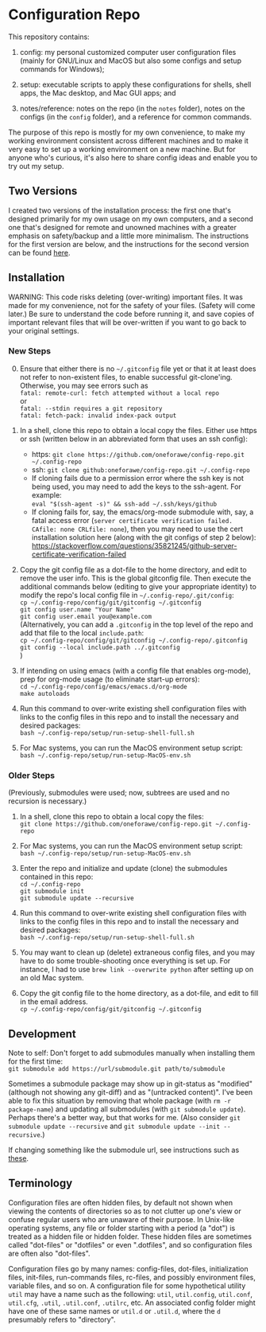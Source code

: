 # Configuration Repo

This repository contains:

1. config: my personal customized computer user configuration files (mainly for
GNU/Linux and MacOS but also some configs and setup commands for Windows);

2. setup: executable scripts to apply these configurations for shells, shell
apps, the Mac desktop, and Mac GUI apps; and

3. notes/reference: notes on the repo (in the `notes` folder), notes on the
configs (in the `config` folder), and a reference for common commands.

The purpose of this repo is mostly for my own convenience, to make my working
environment consistent across different machines and to make it very easy to set
up a working environment on a new machine.  But for anyone who's curious, it's
also here to share config ideas and enable you to try out my setup.

## Two Versions

I created two versions of the installation process: the first one that's
designed primarily for my own usage on my own computers, and a second one that's
designed for remote and unowned machines with a greater emphasis on
safety/backup and a little more minimalism.  The instructions for the first
version are below, and the instructions for the second version can be found
[here](https://github.com/oneforawe/config-repo/tree/main/setup/remote-machine-setup).

## Installation

WARNING: This code risks deleting (over-writing) important files. It was made
for my convenience, not for the safety of your files.  (Safety will come later.)
Be sure to understand the code before running it, and save copies of important
relevant files that will be over-written if you want to go back to your original
settings.

### New Steps

0. Ensure that either there is no `~/.gitconfig` file yet or that it at least
does not refer to non-existent files, to enable successful git-clone'ing.
Otherwise, you may see errors such as  
`fatal: remote-curl: fetch attempted without a local repo`  
or  
`fatal: --stdin requires a git repository`  
`fatal: fetch-pack: invalid index-pack output`

1. In a shell, clone this repo to obtain a local copy the files. Either use
https or ssh (written below in an abbreviated form that uses an ssh config):

   * https: `git clone https://github.com/oneforawe/config-repo.git ~/.config-repo`
   * ssh: `git clone github:oneforawe/config-repo.git ~/.config-repo`
   * If cloning fails due to a permission error where the ssh key is not being
   used, you may need to add the keys to the ssh-agent.  For example:  
   `eval "$(ssh-agent -s)" && ssh-add ~/.ssh/keys/github`
   * If cloning fails for, say, the emacs/org-mode submodule with, say, a fatal
   access error (`server certificate verification failed. CAfile: none CRLfile: none`),
   then you may need to use the cert installation solution here (along with the
   git configs of step 2 below):  
   <https://stackoverflow.com/questions/35821245/github-server-certificate-verification-failed>

2. Copy the git config file as a dot-file to the home directory, and edit to
remove the user info. This is the global gitconfig file. Then execute the
additional commands below (editing to give your appropriate identity) to modify
the repo's local config file in `~/.config-repo/.git/config`:  
  `cp ~/.config-repo/config/git/gitconfig ~/.gitconfig`  
  `git config user.name "Your Name"`  
  `git config user.email you@example.com`  
  (Alternatively, you can add a `.gitconfig` in the top level of the
  repo and add that file to the local `include.path`:  
  `cp ~/.config-repo/config/git/gitconfig ~/.config-repo/.gitconfig`  
  `git config --local include.path ../.gitconfig`  
  )

3. If intending on using emacs (with a config file that enables org-mode), prep
for org-mode usage (to eliminate start-up errors):  
  `cd ~/.config-repo/config/emacs/emacs.d/org-mode`  
  `make autoloads`

4. Run this command to over-write existing shell configuration files with links
to the config files in this repo and to install the necessary and desired
packages:  
  `bash ~/.config-repo/setup/run-setup-shell-full.sh`

5. For Mac systems, you can run the MacOS environment setup script:  
  `bash ~/.config-repo/setup/run-setup-MacOS-env.sh`

### Older Steps

(Previously, submodules were used; now, subtrees are used and no recursion is
necessary.)

1. In a shell, clone this repo to obtain a local copy the files:  
  `git clone https://github.com/oneforawe/config-repo.git ~/.config-repo`

2. For Mac systems, you can run the MacOS environment setup script:  
  `bash ~/.config-repo/setup/run-setup-MacOS-env.sh`

3. Enter the repo and initialize and update (clone) the submodules contained in
this repo:  
  `cd ~/.config-repo`  
  `git submodule init`  
  `git submodule update --recursive`

4. Run this command to over-write existing shell configuration files with links
to the config files in this repo and to install the necessary and desired
packages:  
  `bash ~/.config-repo/setup/run-setup-shell-full.sh`

5. You may want to clean up (delete) extraneous config files, and you may have
to do some trouble-shooting once everything is set up.  For instance, I had to
use `brew link --overwrite python` after setting up on an old Mac system.

6. Copy the git config file to the home directory, as a dot-file, and edit to
fill in the email address.  
  `cp ~/.config-repo/config/git/gitconfig ~/.gitconfig`

## Development

Note to self: Don't forget to add submodules manually when installing them for
the first time:  
  `git submodule add https://url/submodule.git path/to/submodule`

Sometimes a submodule package may show up in git-status as "modified" (although
not showing any git-diff) and as "(untracked content)".  I've been able to fix
this situation by removing that whole package (with `rm -r package-name`) and
updating all submodules (with `git submodule update`).  Perhaps there's a better
way, but that works for me.  (Also consider `git submodule update --recursive`
and `git submodule update --init --recursive`.)

If changing something like the submodule url, see instructions such as
<a href="https://stackoverflow.com/questions/913701/
how-to-change-the-remote-repository-for-a-git-submodule">these</a>.

## Terminology

Configuration files are often hidden files, by default not shown when viewing
the contents of directories so as to not clutter up one's view or confuse
regular users who are unaware of their purpose.  In Unix-like operating systems,
any file or folder starting with a period (a "dot") is treated as a hidden file
or hidden folder.  These hidden files are sometimes called "dot-files" or
"dotfiles" or even ".dotfiles", and so configuration files are often also
"dot-files".

Configuration files go by many names: config-files, dot-files, initialization
files, init-files, run-commands files, rc-files, and possibly environment files,
variable files, and so on.  A configuration file for some hypothetical utility
`util` may have a name such as the following: `util`, `util.config`,
`util.conf`, `util.cfg`, `.util`, `.util.conf`, `.utilrc`, etc.  An associated
config folder might have one of these same names or `util.d` or `.util.d`, where
the `d` presumably refers to "directory".
